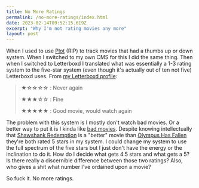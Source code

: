 ```yaml
---
title: No More Ratings
permalink: /no-more-ratings/index.html
date: 2023-02-14T09:52:15.619Z
excerpt: "Why I'm not rating movies any more"
layout: post
---
```


When I used to use [Plot](http://plotapp.io/) (RIP) to track movies that had a thumbs up or down system. When I switched to my own CMS for this I did the same thing. Then when I switched to Letterboxd I translated what was essentially a 1-3 rating system to the five-star system (even though it's actually out of ten not five) Letterboxd uses. From [my Letterboxd profile](https://letterboxd.com/rknightuk/):

> ★☆☆☆☆ : Never again
> 
> ★★★☆☆ : Fine
> 
> ★★★★★ : Good movie, would watch again

The problem with this system is I mostly don't watch bad movies. Or a better way to put it is I kinda like [bad movies](https://en.wikipedia.org/wiki/Fast_&_Furious). Despite knowing intellectually that [Shawshank Redemption](https://en.wikipedia.org/wiki/The_Shawshank_Redemption) is a "better" movie than [Olympus Has Fallen](https://en.wikipedia.org/wiki/Olympus_Has_Fallen) they're both rated 5 stars in my system. I could change my system to use the full spectrum of the five stars but I just don't have the energy or the inclination to do it. How do I decide what gets 4.5 stars and what gets a 5? Is there really a discernible difference between those two ratings? Also, who gives a shit what number I've ordained upon a movie?

So fuck it. No more ratings.
